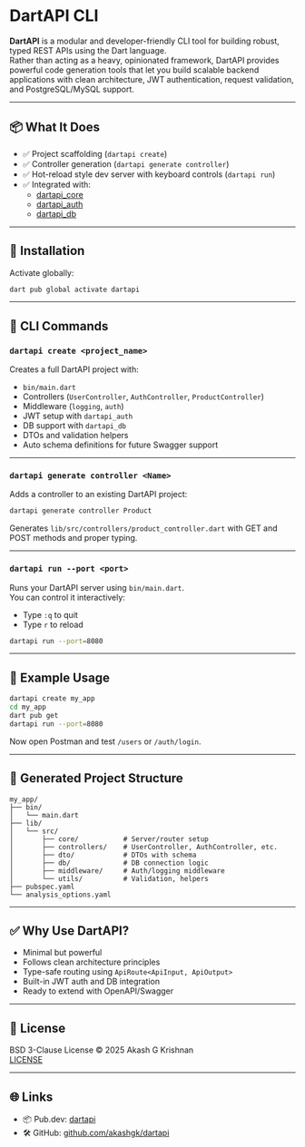 # DartAPI CLI

**DartAPI** is a modular and developer-friendly CLI tool for building robust, typed REST APIs using the Dart language.  
Rather than acting as a heavy, opinionated framework, DartAPI provides powerful code generation tools that let you build scalable backend applications with clean architecture, JWT authentication, request validation, and PostgreSQL/MySQL support.

---

## 📦 What It Does

- ✅ Project scaffolding (`dartapi create`)
- ✅ Controller generation (`dartapi generate controller`)
- ✅ Hot-reload style dev server with keyboard controls (`dartapi run`)
- ✅ Integrated with:
  - [dartapi_core](https://pub.dev/packages/dartapi_core)
  - [dartapi_auth](https://pub.dev/packages/dartapi_auth)
  - [dartapi_db](https://pub.dev/packages/dartapi_db)

---

## 🚀 Installation

Activate globally:

```bash
dart pub global activate dartapi
```

---

## 📁 CLI Commands

### `dartapi create <project_name>`

Creates a full DartAPI project with:
- `bin/main.dart`
- Controllers (`UserController`, `AuthController`, `ProductController`)
- Middleware (`logging`, `auth`)
- JWT setup with `dartapi_auth`
- DB support with `dartapi_db`
- DTOs and validation helpers
- Auto schema definitions for future Swagger support

---

### `dartapi generate controller <Name>`

Adds a controller to an existing DartAPI project:

```bash
dartapi generate controller Product
```

Generates `lib/src/controllers/product_controller.dart` with GET and POST methods and proper typing.

---

### `dartapi run --port <port>`

Runs your DartAPI server using `bin/main.dart`.  
You can control it interactively:

- Type `:q` to quit
- Type `r` to reload

```bash
dartapi run --port=8080
```

---

## 🧪 Example Usage

```bash
dartapi create my_app
cd my_app
dart pub get
dartapi run --port=8080
```

Now open Postman and test `/users` or `/auth/login`.

---

## 🧱 Generated Project Structure

```
my_app/
├── bin/
│   └── main.dart
├── lib/
│   └── src/
│       ├── core/           # Server/router setup
│       ├── controllers/    # UserController, AuthController, etc.
│       ├── dto/            # DTOs with schema
│       ├── db/             # DB connection logic
│       ├── middleware/     # Auth/logging middleware
│       └── utils/          # Validation, helpers
├── pubspec.yaml
└── analysis_options.yaml
```

---

## ✅ Why Use DartAPI?

- Minimal but powerful
- Follows clean architecture principles
- Type-safe routing using `ApiRoute<ApiInput, ApiOutput>`
- Built-in JWT auth and DB integration
- Ready to extend with OpenAPI/Swagger

---

## 📄 License

BSD 3-Clause License © 2025 Akash G Krishnan  
[LICENSE](./LICENSE)

---

## 🌐 Links

- 📦 Pub.dev: [dartapi](https://pub.dev/packages/dartapi)
- 🛠️ GitHub: [github.com/akashgk/dartapi](https://github.com/akashgk/dartapi)